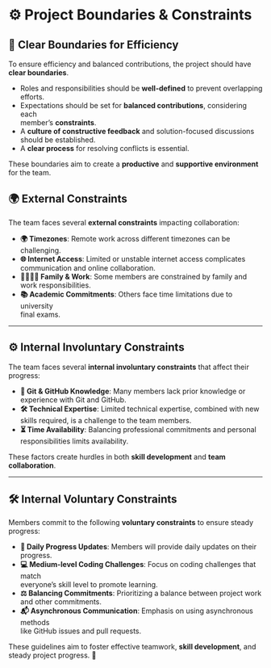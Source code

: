 # ⚙️ **Project Boundaries & Constraints**

## 🚧 **Clear Boundaries for Efficiency**

To ensure efficiency and balanced contributions, the project should have  
**clear boundaries**.

- Roles and responsibilities should be **well-defined** to prevent overlapping  
  efforts.
- Expectations should be set for **balanced contributions**, considering each  
  member’s **constraints**.
- A **culture of constructive feedback** and solution-focused discussions should
  be established.
- A **clear process** for resolving conflicts is essential.

These boundaries aim to create a **productive** and **supportive environment**  
for the team.

## 🌍 **External Constraints**

The team faces several **external constraints** impacting collaboration:

- **🌍 Timezones**: Remote work across different timezones can be challenging.
- **🌐 Internet Access**: Limited or unstable internet access complicates  
  communication and online collaboration.
- **👨‍👩‍👧‍👦 Family & Work**: Some members are constrained by family and work
  responsibilities.
- **📚 Academic Commitments**: Others face time limitations due to university  
  final exams.

---

## ⚙️ **Internal Involuntary Constraints**

The team faces several **internal involuntary constraints** that affect their  
progress:

- **📂 Git & GitHub Knowledge**: Many members lack prior knowledge or experience
  with Git and GitHub.
- **🛠️ Technical Expertise**: Limited technical expertise, combined with new  
  skills required, is a challenge to the team members.
- **⏳ Time Availability**: Balancing professional commitments and personal  
  responsibilities limits availability.

These factors create hurdles in both **skill development** and **team  
collaboration**.

---

## 🛠️ **Internal Voluntary Constraints**

Members commit to the following **voluntary constraints** to ensure steady  
progress:

- **📝 Daily Progress Updates**: Members will provide daily updates on their  
  progress.
- **💻 Medium-level Coding Challenges**: Focus on coding challenges that match  
  everyone’s skill level to promote learning.
- **⚖️ Balancing Commitments**: Prioritizing a balance between project work and
  other commitments.
- **📬 Asynchronous Communication**: Emphasis on using asynchronous methods  
  like GitHub issues and pull requests.

These guidelines aim to foster effective teamwork, **skill development**, and  
steady project progress. 🌟
